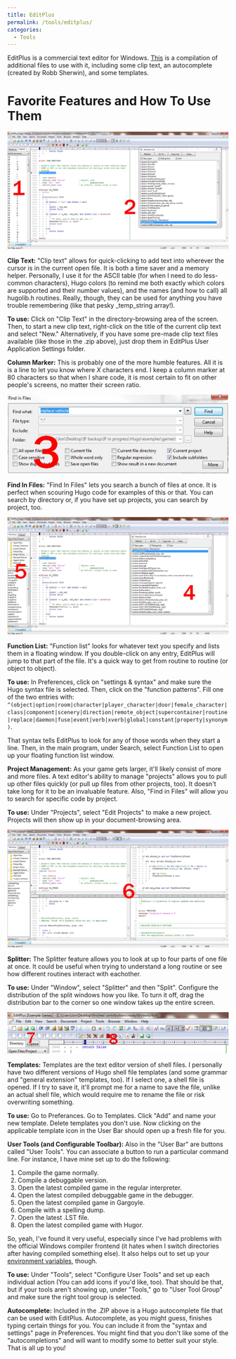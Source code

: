 ```yaml
---
title: EditPlus
permalink: /tools/editplus/
categories: 
  - Tools
---
```


EditPlus is a commercial text editor for Windows. [This](assets/editplus.zip) is a compilation of
additional files to use with it, including some clip text,
an autocomplete (created by Robb Sherwin), and some templates.

# Favorite Features and How To Use Them

![EditPlus](assets/images/Cliptextshow.jpg)

**Clip Text:** "Clip text" allows for quick-clicking to add text into
wherever the cursor is in the current open file. It is both a time saver
and a memory helper. Personally, I use it for the ASCII table (for when
I need to do less-common characters), Hugo colors (to remind me both
exactly which colors are supported and their number values), and the
names (and how to call) all hugolib.h routines. Really, though, they can
be used for anything you have trouble remembering (like that pesky
_temp_string array!).

**To use:** Click on "Clip Text" in the directory-browsing area of the
screen. Then, to start a new clip text, right-click on the title of the
current clip text and select "New." Alternatively, if you have some
pre-made clip text files available (like those in the .zip above), just
drop them in EditPlus User Application Settings folder.

**Column Marker:** This is probably one of the more humble features.
All it is is a line to let you know where *X* characters end. I keep a
column marker at 80 characters so that when I share code, it is most
certain to fit on other people's screens, no matter their screen ratio.

![EditPlus](assets/images/Findinfiles.jpg)

**Find In Files:** "Find In Files" lets you search a bunch of files
at once. It is perfect when scouring Hugo code for examples of this or
that. You can search by directory or, if you have set up projects, you
can search by project, too. 

![EditPlus](assets/images/Projectshot.jpg)

**Function List:** "Function list" looks for whatever text you
specify and lists them in a floating window. If you double-click on any
entry, EditPlus will jump to that part of the file. It's a quick way to
get from routine to routine (or object to object).

**To use:** In Preferences, click on "settings & syntax" and make sure
the Hugo syntax file is selected. Then, click on the "function
patterns". Fill one of the two entries with:
`^(object|option|room|character|player_character|door|female_character|class|component|scenery|direction|remote_object|supercontainer|routine|replace|daemon|fuse|event|verb|xverb|global|constant|property|synonym)`.

That syntax tells EditPlus to look for any of those words when they
start a line. Then, in the main program, under Search, select Function
List to open up your floating function list window.

**Project Management:** As your game gets larger, it'll likely
consist of more and more files. A text editor's ability to manage
"projects" allows you to pull up other files quickly (or pull up files
from other projects, too). It doesn't take long for it to be an
invaluable feature. Also, "Find in Files" will allow you to search for
specific code by project.

**To use:** Under "Projects", select "Edit Projects" to make a new
project. Projects will then show up in your document-browsing area.

![EditPlus](assets/images/Splitter.jpg)

**Splitter:** The Splitter feature allows you to look at up to four
parts of one file at once. It could be useful when trying to understand
a long routine or see how different routines interact with eachother.

**To use:** Under "Window", select "Splitter" and then "Split".
Configure the distribution of the split windows how you like. To turn it
off, drag the distribution bar to the corner so one window takes up the
entire screen.

![EditPlus](assets/images/Templates.jpg)

**Templates:** Templates are the text editor version of shell files. I
personally have two different versions of Hugo shell file templates (and
some grammar and "general extension" templates, too). If I select one, a
shell file is opened. If I try to save it, it'll prompt me for a name to
save the file, unlike an actual shell file, which would require me to
rename the file or risk overwriting something.

**To use:** Go to Preferances. Go to Templates. Click "Add" and name
your new template. Delete templates you don't use. Now clicking on the
applicable template icon in the User Bar should open up a fresh file for
you.

**User Tools (and Configurable Toolbar):** Also in the "User Bar" are
buttons called "User Tools". You can associate a button to run a
particular command line. For instance, I have mine set up to do the
following:

1.  Compile the game normally.
2.  Compile a debuggable version.
3.  Open the latest compiled game in the regular interpreter.
4.  Open the latest compiled debuggable game in the debugger.
5.  Open the latest compiled game in Gargoyle.
6.  Compile with a spelling dump.
7.  Open the latest .LST file.
8.  Open the latest compiled game with Hugor.

So, yeah, I've found it very useful, especially since I've had problems
with the official Windows compiler frontend (it hates when I switch
directories after having compiled something else). It also helps out to
set up your [environment variables](tips/environment-variables/),
though.

**To use:** Under "Tools", select "Configure User Tools" and set up
each individual action (You can add icons if you'd like, too). That
should be that, but if your tools aren't showing up, under "Tools," go
to "User Tool Group" and make sure the right tool group is selected.

**Autocomplete:** Included in the .ZIP above is a Hugo autocomplete
file that can be used with EditPlus. Autocomplete, as you might guess,
finishes typing certain things for you. You can include it from the
"syntax and settings" page in Preferences. You might find that you don't
like some of the "autocompletions" and will want to modify some to
better suit your style. That is all up to you!
